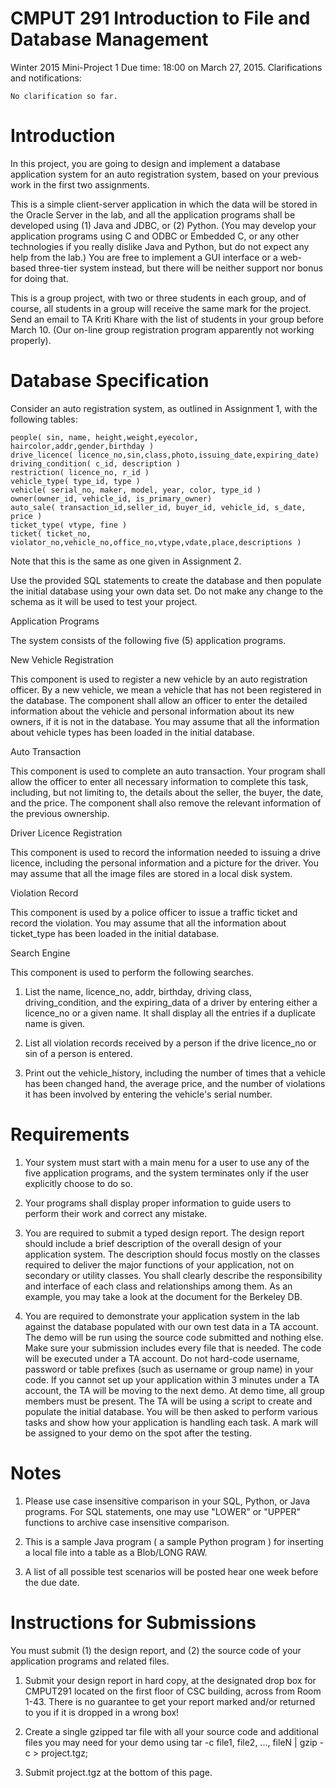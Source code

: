 CMPUT 291 Introduction to File and Database Management
=======

Winter 2015
Mini-Project 1
Due time:  18:00 on  March 27, 2015.
Clarifications and notifications:

    No clarification so far.

Introduction
=======

In this project, you are going to design and implement a database application system for an auto registration system, based on your previous work in the first two assignments.

This is a simple client-server application in which the data will be stored in the Oracle Server in the lab, and all the application programs shall be developed using (1) Java and JDBC, or (2) Python.  (You may develop your application programs using C and ODBC or Embedded C, or any other technologies  if you really dislike Java and Python, but do not expect any help from the lab.)  You are free to implement a GUI interface or a web-based three-tier system instead, but there will be neither support nor bonus for doing that.

This is a group project, with two or three students in each group, and of course, all students in a group will receive the same mark for the project. Send an email to  TA  Kriti Khare with the list of students in your group before March 10. (Our on-line group registration program apparently not working properly).

Database Specification
=======

Consider an auto registration system, as outlined in Assignment 1,  with the following tables:

    people( sin, name, height,weight,eyecolor, haircolor,addr,gender,birthday )
    drive_licence( licence_no,sin,class,photo,issuing_date,expiring_date)
    driving_condition( c_id, description )
    restriction( licence_no, r_id )
    vehicle_type( type_id, type )
    vehicle( serial_no, maker, model, year, color, type_id )
    owner(owner_id, vehicle_id, is_primary_owner)
    auto_sale( transaction_id,seller_id, buyer_id, vehicle_id, s_date, price )
    ticket_type( vtype, fine )
    ticket( ticket_no, violator_no,vehicle_no,office_no,vtype,vdate,place,descriptions )

Note that this is the same as one given in Assignment 2.

Use the provided SQL statements to create the database and then populate the initial database using your own data set. Do not make any change to the schema as it will be used to test your project.

Application Programs

The system consists of the following five (5) application programs.

New Vehicle Registration

This component is used to register a new vehicle by an auto registration officer. By a new vehicle, we mean a vehicle that has not been registered in the database. The component shall allow an officer to enter the detailed information about the vehicle and personal information about its new owners, if it is not in the database. You may assume that all the information about vehicle types has been loaded in the initial database.

Auto Transaction

This component is used to complete an auto transaction. Your program shall allow the officer to enter all necessary information to complete this task, including, but not limiting to, the details about the seller, the buyer, the date, and the price. The component shall also remove the relevant information of the previous ownership.

Driver Licence Registration

This component is used to record the information needed to issuing a drive licence, including the personal information and a picture for the driver. You may assume that all the image files are stored in a local disk system.

Violation Record

This component is used by a police officer to issue a traffic ticket and record the violation. You may assume that all the information about ticket_type has been loaded in the initial database.

Search Engine

This component is used to perform the following searches.

1. List the name, licence_no, addr, birthday, driving class, driving_condition, and the expiring_data of a driver by entering either a licence_no or a given name. It shall display all the entries if a duplicate name is given.
   
2. List all violation records received by a person if  the drive licence_no or sin of a person  is entered.

3. Print out the vehicle_history, including the number of times that a vehicle has been changed hand, the average price, and the number of violations it has been involved by entering the vehicle's serial number.

Requirements
=======

1. Your system must start with a main menu for a user to use any of the five application programs, and the system terminates only if the user explicitly choose to do so.

2. Your programs shall display proper information to guide users to perform their work and correct any mistake.

3. You are required to submit a typed design report. The design report should include a brief description of the overall design of your application system. The description should focus mostly on the classes required to deliver the major functions of your application, not on secondary or utility classes. You shall clearly describe the responsibility and interface of each class and relationships among them. As an example, you may take a look at the document for the Berkeley DB.

4. You are required to demonstrate your application system in the lab against the database populated with our own test data in a TA account. The demo will be run using the source code submitted and nothing else. Make sure your submission includes every file that is needed. The code will be executed under a TA account. Do not hard-code username, password or table prefixes (such as username or group name) in your code. If you cannot set up your application within 3 minutes under a TA account, the TA will be moving to the next demo. At demo time, all group members must be present. The TA will be using a script to create and populate the initial database. You will be then asked to perform various tasks and show how your application is handling each task. A mark will be assigned to your demo on the spot after the testing.

Notes
=======

1. Please use case insensitive comparison in your SQL, Python, or Java programs. For SQL statements, one may use "LOWER" or "UPPER" functions to archive case insensitive comparison.

2. This is a  sample Java program  ( a sample Python program )  for inserting a local file into a table as a Blob/LONG RAW.

3. A list of all possible test scenarios will be posted hear one week before the due date.

Instructions for Submissions
=======

You must submit (1) the design report, and (2) the source code of your application programs and related files.

1. Submit your design report in hard copy, at the designated drop box for CMPUT291 located on the first floor of CSC building, across from Room 1-43. There is no guarantee to get your report marked and/or returned to you if it is dropped in a wrong box!

2. Create a single gzipped tar file with all your source code and additional files you may need for your demo using
                     tar -c file1, file2, ..., fileN | gzip -c > project.tgz; 

3. Submit project.tgz at the bottom of this page.
